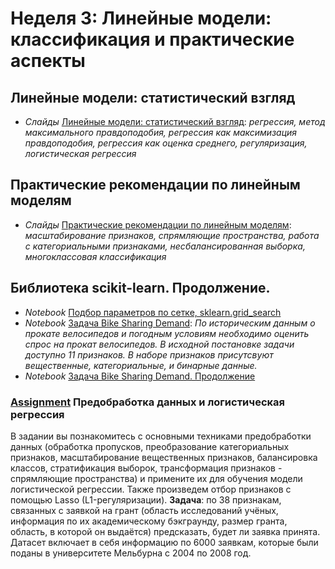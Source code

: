 # Неделя 3: Линейные модели: классификация и практические аспекты
## Линейные модели: статистический взгляд
 * _Слайды_ [Линейные модели: статистический взгляд](week_3/materials/Linejnye_modeli_statisticheskij_vzgljad.pdf): _регрессия, метод максимального правдоподобия, регрессия как максимизация правдоподобия, регрессия как оценка среднего, регуляризация, логистическая регрессия_
 
## Практические рекомендации по линейным моделям
 * _Слайды_ [Практические рекомендации по линейным моделям](week_3/materials/Prakticheskii_rekomendacii_po_linejnym_modeljam-Slides.pdf): _масштабирование признаков, спрямляющие пространства, работа с категориальными признаками, несбалансированная выборка, многоклассовая классификация_

## Библиотека scikit-learn. Продолжение.
 * _Notebook_ [Подбор параметров по сетке, sklearn.grid_search](week_3/notebooks/sklearn.grid_search.ipynb)
 * _Notebook_ [Задача Bike Sharing Demand](week_3/notebooks/sklearn.case_part1.ipynb): _По историческим данным о прокате велосипедов и погодным условиям необходимо оценить спрос на прокат велосипедов. В исходной постановке задачи доступно 11 признаков. В наборе признаков присутсвуют вещественные, категориальные, и бинарные данные._
 * _Notebook_ [Задача Bike Sharing Demand. Продолжение](week_3/notebooks/sklearn.case_part2.ipynb)

### [Assignment](week_3/assignment/Preprocessing_LR.ipynb) Предобработка данных и логистическая регрессия
В задании вы познакомитесь с основными техниками предобработки данных (обработка пропусков, преобразование категориальных признаков, масштабирование вещественных признаков, балансировка классов, стратификация выборок, трансформация признаков - спрямляющие пространства) и примените их для обучения модели логистической регрессии. Также произведем отбор признаков с помощью Lasso (L1-регуляризации).
__Задача__: по 38 признакам, связанных с заявкой на грант (область исследований учёных, информация по их академическому бэкграунду, размер гранта, область, в которой он выдаётся) предсказать, будет ли заявка принята. Датасет включает в себя информацию по 6000 заявкам, которые были поданы в университете Мельбурна с 2004 по 2008 год.

